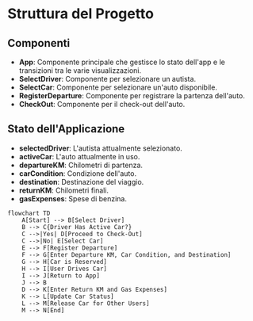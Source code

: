 # Struttura del Progetto

## Componenti

- **App**: Componente principale che gestisce lo stato dell'app e le transizioni tra le varie visualizzazioni.
- **SelectDriver**: Componente per selezionare un autista.
- **SelectCar**: Componente per selezionare un'auto disponibile.
- **RegisterDeparture**: Componente per registrare la partenza dell'auto.
- **CheckOut**: Componente per il check-out dell'auto.

## Stato dell'Applicazione

- **selectedDriver**: L'autista attualmente selezionato.
- **activeCar**: L'auto attualmente in uso.
- **departureKM**: Chilometri di partenza.
- **carCondition**: Condizione dell'auto.
- **destination**: Destinazione del viaggio.
- **returnKM**: Chilometri finali.
- **gasExpenses**: Spese di benzina.

```mermaid
flowchart TD
    A[Start] --> B[Select Driver]
    B --> C{Driver Has Active Car?}
    C -->|Yes| D[Proceed to Check-Out]
    C -->|No| E[Select Car]
    E --> F[Register Departure]
    F --> G[Enter Departure KM, Car Condition, and Destination]
    G --> H[Car is Reserved]
    H --> I[User Drives Car]
    I --> J[Return to App]
    J --> B
    D --> K[Enter Return KM and Gas Expenses]
    K --> L[Update Car Status]
    L --> M[Release Car for Other Users]
    M --> N[End]
```
